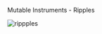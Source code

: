 Mutable Instruments - Ripples

![rippples](https://user-images.githubusercontent.com/34412229/42088916-8e0af9d0-7b9b-11e8-93ac-87138cf8decc.jpg)
